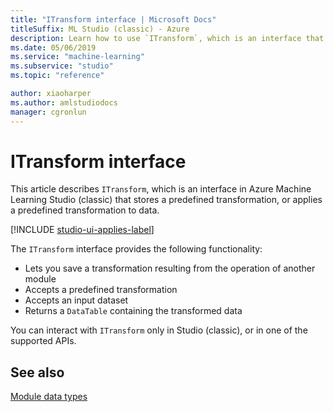 ```yaml
---
title: "ITransform interface | Microsoft Docs"
titleSuffix: ML Studio (classic) - Azure
description: Learn how to use `ITransform`, which is an interface that stores a predefined transformation, or applies a predefined transformation to data.
ms.date: 05/06/2019
ms.service: "machine-learning"
ms.subservice: "studio"
ms.topic: "reference"

author: xiaoharper
ms.author: amlstudiodocs
manager: cgronlun
---
```

# ITransform interface

This article describes `ITransform`, which is an interface in Azure Machine Learning Studio (classic) that stores a predefined transformation, or applies a predefined transformation to data.

[!INCLUDE [studio-ui-applies-label](../includes/studio-ui-applies-label.md)]

The `ITransform` interface provides the following functionality:

+ Lets you save a transformation resulting from the operation of another module
+ Accepts a predefined transformation
+ Accepts an input dataset
+ Returns a `DataTable` containing the transformed data


You can interact with `ITransform` only in Studio (classic), or in one of the supported APIs.

## See also
 [Module data types](machine-learning-module-data-types.md)
